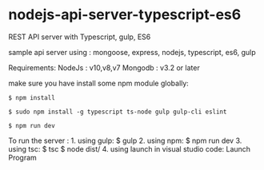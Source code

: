 # nodejs-api-server-typescript-es6
REST API server with Typescript, gulp, ES6

sample api server using :
    mongoose, express, nodejs, typescript, es6, gulp

Requirements:
    NodeJs : v10,v8,v7
    Mongodb : v3.2 or later

make sure you have install some npm module globally:

    $ npm install

    $ sudo npm install -g typescript ts-node gulp gulp-cli eslint
    
    $ npm run dev

To run the server :
    1. using gulp:
        $ gulp
    2. using npm:
        $ npm run dev
    3. using tsc:
        $ tsc
        $ node dist/
    4. using launch in visual studio code:
        Launch Program
